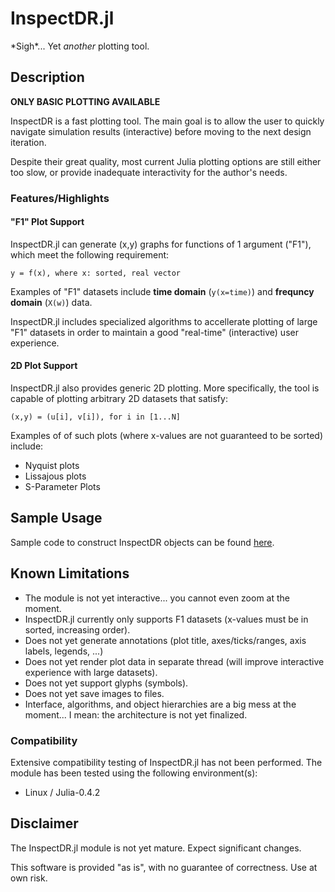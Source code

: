 # InspectDR.jl

\*Sigh\*... Yet *another* plotting tool.

## Description

**ONLY BASIC PLOTTING AVAILABLE**

InspectDR is a fast plotting tool.  The main goal is to allow the user to quickly navigate simulation results (interactive) before moving to the next design iteration.

Despite their great quality, most current Julia plotting options are still either too slow, or provide inadequate interactivity for the author's needs.

### Features/Highlights

#### "F1" Plot Support

InspectDR.jl can generate (x,y) graphs for functions of 1 argument ("F1"), which meet the following requirement:

	y = f(x), where x: sorted, real vector

Examples of "F1" datasets include **time domain** (`y(x=time)`) and **frequncy domain** (`X(w)`) data.

InspectDR.jl includes specialized algorithms to accellerate plotting of large "F1" datasets in order to maintain a good "real-time" (interactive) user experience.

#### 2D Plot Support

InspectDR.jl also provides generic 2D plotting.  More specifically, the tool is capable of plotting arbitrary 2D datasets that satisfy:

	(x,y) = (u[i], v[i]), for i in [1...N]

Examples of of such plots (where x-values are not guaranteed to be sorted) include:

 - Nyquist plots
 - Lissajous plots
 - S-Parameter Plots

## Sample Usage

Sample code to construct InspectDR objects can be found [here](test/).

## Known Limitations

 - The module is not yet interactive... you cannot even zoom at the moment.
 - InspectDR.jl currently only supports F1 datasets (x-values must be in sorted, increasing order).
 - Does not yet generate annotations (plot title, axes/ticks/ranges, axis labels, legends, ...)
 - Does not yet render plot data in separate thread (will improve interactive experience with large datasets).
 - Does not yet support glyphs (symbols).
 - Does not yet save images to files.
 - Interface, algorithms, and object hierarchies are a big mess at the moment... I mean: the architecture is not yet finalized.

### Compatibility

Extensive compatibility testing of InspectDR.jl has not been performed.  The module has been tested using the following environment(s):

 - Linux / Julia-0.4.2

## Disclaimer

The InspectDR.jl module is not yet mature.  Expect significant changes.

This software is provided "as is", with no guarantee of correctness.  Use at own risk.
